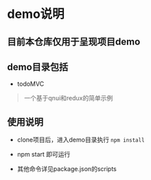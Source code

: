 # demo说明

## 目前本仓库仅用于呈现项目demo

## demo目录包括

- todoMVC

> 一个基于qnui和redux的简单示例

## 使用说明

- clone项目后，进入demo目录执行 `npm install`

- npm start 即可运行

- 其他命令详见package.json的scripts
